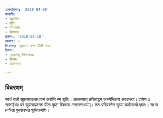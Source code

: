 ```yaml
---
अन्त्यदिनम्: '2018-04-08'
पात्राणि:
- सुप्रत्ययः
- श्रुतिः
- नागरत्ना
- विश्वासः
प्रारम्भः: '2018-05-10'
रस्यता: ५
लिङ्गम्: सुप्रत्यय-दन्त-पीती-भावः
विषयः:
- गृहकर्मसु निरुत्साहः
- शौचम्
- आलस्यम्

---
```


## विवरणम्
स्वयं रात्रौ सुप्रत्ययदन्तधावनं करोति स्म शृतिः। आलस्यात् तन्निरुद्धम् कस्मैचिदप्य् अवदन्त्या। प्रायेण ३ सप्ताहेभ्यः परं सुप्रत्ययदन्ता पीता दृष्टा विश्वास-नगरत्नाभ्याम्। ततः परिप्रश्नेन श्रुत्या कर्मत्यागो ज्ञातः। सा च तर्जिता पुनरारभत शुचिकर्मणि।

